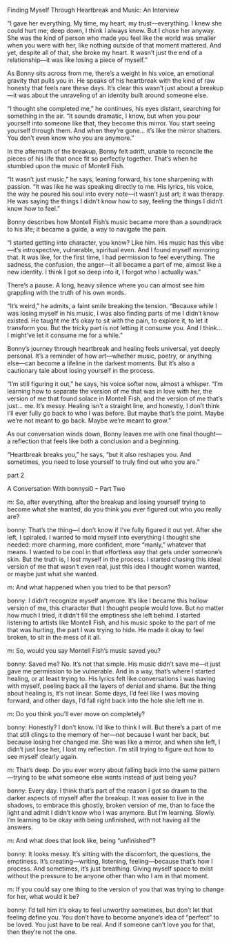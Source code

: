 Finding Myself Through Heartbreak and Music: An Interview

“I gave her everything. My time, my heart, my trust—everything. I knew she could hurt me; deep down, I think I always knew. But I chose her anyway. She was the kind of person who made you feel like the world was smaller when you were with her, like nothing outside of that moment mattered. And yet, despite all of that, she broke my heart. It wasn’t just the end of a relationship—it was like losing a piece of myself.”

As Bonny sits across from me, there’s a weight in his voice, an emotional gravity that pulls you in. He speaks of his heartbreak with the kind of raw honesty that feels rare these days. It’s clear this wasn’t just about a breakup—it was about the unraveling of an identity built around someone else.

“I thought she completed me,” he continues, his eyes distant, searching for something in the air. “It sounds dramatic, I know, but when you pour yourself into someone like that, they become this mirror. You start seeing yourself through them. And when they’re gone… it’s like the mirror shatters. You don’t even know who you are anymore.”

In the aftermath of the breakup, Bonny felt adrift, unable to reconcile the pieces of his life that once fit so perfectly together. That’s when he stumbled upon the music of Montell Fish.

“It wasn’t just music,” he says, leaning forward, his tone sharpening with passion. “It was like he was speaking directly to me. His lyrics, his voice, the way he poured his soul into every note—it wasn’t just art; it was therapy. He was saying the things I didn’t know how to say, feeling the things I didn’t know how to feel.”

Bonny describes how Montell Fish’s music became more than a soundtrack to his life; it became a guide, a way to navigate the pain.

“I started getting into character, you know? Like him. His music has this vibe—it’s introspective, vulnerable, spiritual even. And I found myself mirroring that. It was like, for the first time, I had permission to feel everything. The sadness, the confusion, the anger—it all became a part of me, almost like a new identity. I think I got so deep into it, I forgot who I actually was.”

There’s a pause. A long, heavy silence where you can almost see him grappling with the truth of his own words.

“It’s weird,” he admits, a faint smile breaking the tension. “Because while I was losing myself in his music, I was also finding parts of me I didn’t know existed. He taught me it’s okay to sit with the pain, to explore it, to let it transform you. But the tricky part is not letting it consume you. And I think… I might’ve let it consume me for a while.”

Bonny’s journey through heartbreak and healing feels universal, yet deeply personal. It’s a reminder of how art—whether music, poetry, or anything else—can become a lifeline in the darkest moments. But it’s also a cautionary tale about losing yourself in the process.

“I’m still figuring it out,” he says, his voice softer now, almost a whisper. “I’m learning how to separate the version of me that was in love with her, the version of me that found solace in Montell Fish, and the version of me that’s just… me. It’s messy. Healing isn’t a straight line, and honestly, I don’t think I’ll ever fully go back to who I was before. But maybe that’s the point. Maybe we’re not meant to go back. Maybe we’re meant to grow.”

As our conversation winds down, Bonny leaves me with one final thought—a reflection that feels like both a conclusion and a beginning.

“Heartbreak breaks you,” he says, “but it also reshapes you. And sometimes, you need to lose yourself to truly find out who you are.”








part 2

A Conversation With bonnysi0 – Part Two

m: So, after everything, after the breakup and losing yourself trying to become what she wanted, do you think you ever figured out who you really are?

bonny: That’s the thing—I don’t know if I’ve fully figured it out yet. After she left, I spiraled. I wanted to mold myself into everything I thought she needed: more charming, more confident, more “manly,” whatever that means. I wanted to be cool in that effortless way that gets under someone’s skin. But the truth is, I lost myself in the process. I started chasing this ideal version of me that wasn’t even real, just this idea I thought women wanted, or maybe just what she wanted.

m: And what happened when you tried to be that person?

bonny: I didn’t recognize myself anymore. It’s like I became this hollow version of me, this character that I thought people would love. But no matter how much I tried, it didn’t fill the emptiness she left behind. I started listening to artists like Montell Fish, and his music spoke to the part of me that was hurting, the part I was trying to hide. He made it okay to feel broken, to sit in the mess of it all.

m: So, would you say Montell Fish’s music saved you?

bonny: Saved me? No. It’s not that simple. His music didn’t save me—it just gave me permission to be vulnerable. And in a way, that’s where I started healing, or at least trying to. His lyrics felt like conversations I was having with myself, peeling back all the layers of denial and shame. But the thing about healing is, it’s not linear. Some days, I’d feel like I was moving forward, and other days, I’d fall right back into the hole she left me in.

m: Do you think you’ll ever move on completely?

bonny: Honestly? I don’t know. I’d like to think I will. But there’s a part of me that still clings to the memory of her—not because I want her back, but because losing her changed me. She was like a mirror, and when she left, I didn’t just lose her, I lost my reflection. I’m still trying to figure out how to see myself clearly again.

m: That’s deep. Do you ever worry about falling back into the same pattern—trying to be what someone else wants instead of just being you?

bonny: Every day. I think that’s part of the reason I got so drawn to the darker aspects of myself after the breakup. It was easier to live in the shadows, to embrace this ghostly, broken version of me, than to face the light and admit I didn’t know who I was anymore. But I’m learning. Slowly. I’m learning to be okay with being unfinished, with not having all the answers.

m: And what does that look like, being “unfinished”?

bonny: It looks messy. It’s sitting with the discomfort, the questions, the emptiness. It’s creating—writing, listening, feeling—because that’s how I process. And sometimes, it’s just breathing. Giving myself space to exist without the pressure to be anyone other than who I am in that moment.

m: If you could say one thing to the version of you that was trying to change for her, what would it be?

bonny: I’d tell him it’s okay to feel unworthy sometimes, but don’t let that feeling define you. You don’t have to become anyone’s idea of “perfect” to be loved. You just have to be real. And if someone can’t love you for that, then they’re not the one.

